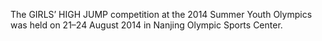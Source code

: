 The GIRLS’ HIGH JUMP competition at the 2014 Summer Youth Olympics was held on 21–24 August 2014 in Nanjing Olympic Sports Center.
